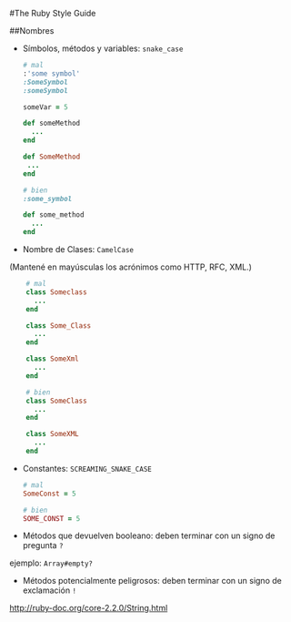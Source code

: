 #The Ruby Style Guide

##Nombres

* Símbolos, métodos y variables: `snake_case` 

    ```Ruby
    # mal
    :'some symbol'
    :SomeSymbol
    :someSymbol

    someVar = 5

    def someMethod
      ...
    end

    def SomeMethod
     ...
    end

    # bien
    :some_symbol

    def some_method
      ...
    end
    ```
    
    

* Nombre de Clases:  `CamelCase` 

(Mantené en mayúsculas los acrónimos como HTTP, RFC, XML.)

```Ruby
    # mal
    class Someclass
      ...
    end

    class Some_Class
      ...
    end

    class SomeXml
      ...
    end

    # bien
    class SomeClass
      ...
    end

    class SomeXML
      ...
    end
```

* Constantes: `SCREAMING_SNAKE_CASE`

    ```Ruby
    # mal
    SomeConst = 5

    # bien
    SOME_CONST = 5
    ```

* Métodos que devuelven booleano: deben terminar con un signo de pregunta `?`
  
ejemplo: `Array#empty?`

* Métodos potencialmente peligrosos: deben terminar con un signo de exclamación `!` 

http://ruby-doc.org/core-2.2.0/String.html

